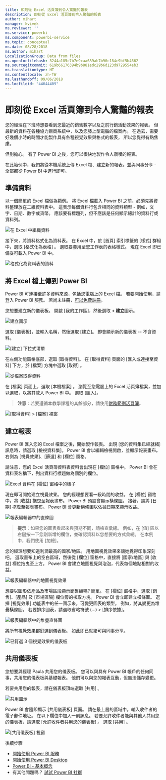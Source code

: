 ```yaml
---
title: 即刻從 Excel 活頁簿到令人驚豔的報表
description: 即刻從 Excel 活頁簿到令人驚豔的報表
author: mihart
manager: kvivek
ms.reviewer: ''
ms.service: powerbi
ms.component: powerbi-service
ms.topic: conceptual
ms.date: 08/28/2018
ms.author: mihart
LocalizationGroup: Data from files
ms.openlocfilehash: 3244a185c7b7e9caa689ab7b90c184c9bf5b4662
ms.sourcegitcommit: 619b66176394b9b881edc29b6d123d9729554eb3
ms.translationtype: HT
ms.contentlocale: zh-TW
ms.lasthandoff: 09/06/2018
ms.locfileid: "44044409"
---
```

# <a name="from-excel-workbook-to-stunning-report-in-no-time"></a>即刻從 Excel 活頁簿到令人驚豔的報表
您的經理在下班時想要看到您最近的銷售數字以及之前行銷活動效果的報表。 但最新的資料在各種協力廠商系統中，以及您膝上型電腦的檔案內。 在過去，需要好幾個小時的時間才能製作具有各種視覺效果與格式的報表， 所以您覺得有點焦慮。

但別擔心。 有了 Power BI 之後，您可以很快地製作令人讚嘆的報表。

在此範例中，我們將從本機系統上傳 Excel 檔、建立新的報表，並與同事分享 - 全部都從 Power BI 中進行即可。

## <a name="prepare-your-data"></a>準備資料
以一個簡單的 Excel 檔做為範例。 將 Excel 檔載入 Power BI 之前，必須先將資料整理放在二維資料表中。 這表示每個資料行包含相同的資料類型 - 例如，文字、日期、數字或貨幣。 應該要有標題列，但不應該是任何顯示總計的資料行或資料列。

![在 Excel 中組織資料](media/service-from-excel-to-stunning-report/pbi_excel_file.png)

接下來，將資料格式化為資料表。 在 Excel 中，於 [首頁] 索引標籤的 [樣式] 群組中，選取 [格式化為表格] 。 選取要套用至您工作表的表格樣式。 現在 Excel 即已備妥可載入 Power BI 中。

![格式化為資料表的資料](media/service-from-excel-to-stunning-report/pbi_excel_table.png)

## <a name="upload-your-excel-file-into-power-bi"></a>將 Excel 檔上傳到 Power BI
Power BI 可連接至許多資料來源，包括您電腦上的 Excel 檔。 若要開始使用，請登入 Power BI 服務。 若尚未註冊，[可以免費註冊](https://powerbi.com)。

您想要建立新的儀表板。 開啟 [我的工作區]，然後選取 **+ 建立**圖示。

![建立圖示](media/service-from-excel-to-stunning-report/power-bi-new-dash.png)

選取 [儀表板]，並輸入名稱，然後選取 [建立]。 即會顯示新的儀表板 -- 不含資料。

![[建立] 下拉式清單](media/service-from-excel-to-stunning-report/power-bi-create-dash.png)

在左側功能窗格底部，選取 [取得資料]。 在 [取得資料] 頁面的 [匯入或連接至資料] 下方，於 [檔案] 方塊中選取 [取得] 。

![從檔案取得資料](media/service-from-excel-to-stunning-report/pbi_get_files.png)

在 [檔案] 頁面上，選取 [本機檔案] 。 瀏覽至您電腦上的 Excel 活頁簿檔案，並加以選取，以將其載入 Power BI 中。 選取 [匯入]。

> **注意**︰若要遵循本教學課程的其餘部分，請使用[財務範例活頁簿](sample-financial-download.md)。
> 
> 

![[取得資料] > [檔案] 視窗](media/service-from-excel-to-stunning-report/pbi_local_file.png)

## <a name="build-your-report"></a>建立報表
Power BI 匯入您的 Excel 檔案之後，開始製作報表。 出現 [您的資料集已經就緒] 訊息時，請選取 [檢視資料集]。  Power BI 會以編輯檢視開啟，並顯示報表畫布。 右側為 [視覺效果]、[篩選] 和 [欄位] 窗格。

請注意，您的 Excel 活頁簿資料表資料會出現在 [欄位] 窗格中。 Power BI 會在資料表名稱下，列出資料行標題做為個別的欄位。

![Excel 資料在 [欄位] 窗格中的樣子](media/service-from-excel-to-stunning-report/pbi_report_fields.png)

現在即可開始建立視覺效果。 您的經理想要看一段時間的收益。 在 [欄位] 窗格中，將 [收益]  拖曳至報表畫布。 Power BI 預設會顯示橫條圖。 接著，請將 [日期]  拖曳至報表畫布。 Power BI 會更新橫條圖以依據日期來顯示收益。

![報表編輯器中的直條圖](media/service-from-excel-to-stunning-report/pbi_report_pin-new.png)

> **提示**︰如果您的圖表看起來與預期不同，請檢查彙總。 例如，在 [值] 區以右鍵按一下您剛新增的欄位，並確認資料以您想要的方式彙總。  在本例中，我們使用 [加總]。
> 
> 

您的經理想要知道利潤最高的國家/地區。 用地圖視覺效果來讓她覺得印象深刻吧。 選取畫布上的空白區域，然後從 [欄位] 窗格中，直接將 [國家/地區] 與 [收益] 欄位拖曳至上方。 Power BI 會建立地圖視覺與泡泡，代表每個地點相對的收益。

![報表編輯器中的地圖視覺效果](media/service-from-excel-to-stunning-report/pbi_report_map-new.png)

想要以圖形依產品及市場區段顯示銷售額嗎? 簡單。 在 [欄位] 窗格中，選取 [銷售]、[產品] 及 [市場區隔] 欄位旁的核取方塊。 Power BI 會立即建立橫條圖。 選擇 [視覺效果] 功能表中的任一圖示來，可變更圖表的類型。 例如，將其變更為堆疊橫條圖。  若要排序圖表，請選取省略符號 (...) > [排序依據]。

![報表編輯器中的堆疊直條圖](media/service-from-excel-to-stunning-report/pbi_barchart-new.png)

將所有視覺效果都釘選到儀表板。 如此即已就緒可與同事分享。

![已釘選 3 個視覺效果的儀表板](media/service-from-excel-to-stunning-report/pbi_report.png)

## <a name="share-your-dashboard"></a>共用儀表板
您想要與經理 Paula 共用您的儀表板。 您可以與具有 Power BI 帳戶的任何同事，共用您的儀表板與基礎報表。 他們可以與您的報表互動，但無法儲存變更。

若要共用您的報表，請在儀表板頂端選取 [共用] 。

![共用圖示](media/service-from-excel-to-stunning-report/power-bi-share.png)

Power BI 會隨即顯示 [共用儀表板] 頁面。 請在最上層的區域中，輸入收件者的電子郵件地址。 在以下欄位中加入一則訊息。 若要允許收件者能與其他人共用您的儀表板，請選取 [允許收件者共用您的儀表板] 。 選取 [共用] 。

![[共用儀表板] 視窗](media/service-from-excel-to-stunning-report/power-bi-share-dash-new.png)

後續步驟

* [開始使用 Power BI 服務](service-get-started.md)
* [開始使用 Power BI Desktop](desktop-getting-started.md)
* [Power BI - 基本概念](service-basic-concepts.md)
* 有其他問題嗎？ [試試 Power BI 社群](http://community.powerbi.com/)

